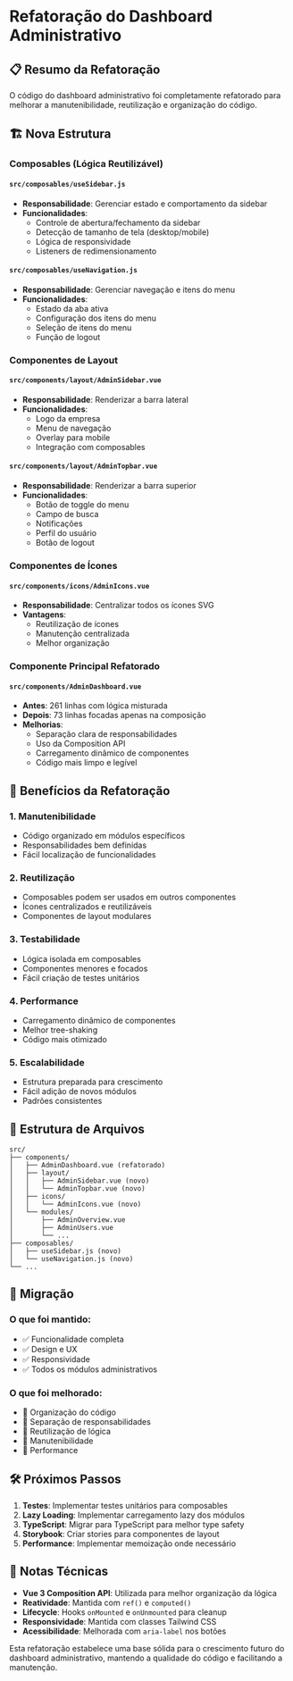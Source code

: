 # Refatoração do Dashboard Administrativo

## 📋 Resumo da Refatoração

O código do dashboard administrativo foi completamente refatorado para melhorar a manutenibilidade, reutilização e organização do código.

## 🏗️ Nova Estrutura

### Composables (Lógica Reutilizável)

#### `src/composables/useSidebar.js`
- **Responsabilidade**: Gerenciar estado e comportamento da sidebar
- **Funcionalidades**:
  - Controle de abertura/fechamento da sidebar
  - Detecção de tamanho de tela (desktop/mobile)
  - Lógica de responsividade
  - Listeners de redimensionamento

#### `src/composables/useNavigation.js`
- **Responsabilidade**: Gerenciar navegação e itens do menu
- **Funcionalidades**:
  - Estado da aba ativa
  - Configuração dos itens do menu
  - Seleção de itens do menu
  - Função de logout

### Componentes de Layout

#### `src/components/layout/AdminSidebar.vue`
- **Responsabilidade**: Renderizar a barra lateral
- **Funcionalidades**:
  - Logo da empresa
  - Menu de navegação
  - Overlay para mobile
  - Integração com composables

#### `src/components/layout/AdminTopbar.vue`
- **Responsabilidade**: Renderizar a barra superior
- **Funcionalidades**:
  - Botão de toggle do menu
  - Campo de busca
  - Notificações
  - Perfil do usuário
  - Botão de logout

### Componentes de Ícones

#### `src/components/icons/AdminIcons.vue`
- **Responsabilidade**: Centralizar todos os ícones SVG
- **Vantagens**:
  - Reutilização de ícones
  - Manutenção centralizada
  - Melhor organização

### Componente Principal Refatorado

#### `src/components/AdminDashboard.vue`
- **Antes**: 261 linhas com lógica misturada
- **Depois**: 73 linhas focadas apenas na composição
- **Melhorias**:
  - Separação clara de responsabilidades
  - Uso da Composition API
  - Carregamento dinâmico de componentes
  - Código mais limpo e legível

## 🎯 Benefícios da Refatoração

### 1. **Manutenibilidade**
- Código organizado em módulos específicos
- Responsabilidades bem definidas
- Fácil localização de funcionalidades

### 2. **Reutilização**
- Composables podem ser usados em outros componentes
- Ícones centralizados e reutilizáveis
- Componentes de layout modulares

### 3. **Testabilidade**
- Lógica isolada em composables
- Componentes menores e focados
- Fácil criação de testes unitários

### 4. **Performance**
- Carregamento dinâmico de componentes
- Melhor tree-shaking
- Código mais otimizado

### 5. **Escalabilidade**
- Estrutura preparada para crescimento
- Fácil adição de novos módulos
- Padrões consistentes

## 📁 Estrutura de Arquivos

```
src/
├── components/
│   ├── AdminDashboard.vue (refatorado)
│   ├── layout/
│   │   ├── AdminSidebar.vue (novo)
│   │   └── AdminTopbar.vue (novo)
│   ├── icons/
│   │   └── AdminIcons.vue (novo)
│   └── modules/
│       ├── AdminOverview.vue
│       ├── AdminUsers.vue
│       └── ...
├── composables/
│   ├── useSidebar.js (novo)
│   └── useNavigation.js (novo)
└── ...
```

## 🔄 Migração

### O que foi mantido:
- ✅ Funcionalidade completa
- ✅ Design e UX
- ✅ Responsividade
- ✅ Todos os módulos administrativos

### O que foi melhorado:
- 🚀 Organização do código
- 🚀 Separação de responsabilidades
- 🚀 Reutilização de lógica
- 🚀 Manutenibilidade
- 🚀 Performance

## 🛠️ Próximos Passos

1. **Testes**: Implementar testes unitários para composables
2. **Lazy Loading**: Implementar carregamento lazy dos módulos
3. **TypeScript**: Migrar para TypeScript para melhor type safety
4. **Storybook**: Criar stories para componentes de layout
5. **Performance**: Implementar memoização onde necessário

## 📝 Notas Técnicas

- **Vue 3 Composition API**: Utilizada para melhor organização da lógica
- **Reatividade**: Mantida com `ref()` e `computed()`
- **Lifecycle**: Hooks `onMounted` e `onUnmounted` para cleanup
- **Responsividade**: Mantida com classes Tailwind CSS
- **Acessibilidade**: Melhorada com `aria-label` nos botões

Esta refatoração estabelece uma base sólida para o crescimento futuro do dashboard administrativo, mantendo a qualidade do código e facilitando a manutenção.